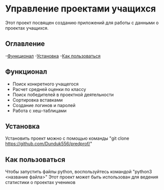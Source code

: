 # Управление проектами учащихся
Этот проект посвящен созданию приложений для работы с данными о проектах учащихся.

## Оглавление
-[Функционал](#функционал)
-[Установка](#установка)
-[Как пользоваться](#как-пользоваться)

## Функционал
- Поиск конкретного учащегося
- Расчет средней оценки по классу
- Поиск победителей в проектной деятельности
- Сортировка вставками
- Создание логинов и паролей
- Работа с хеш-таблицами
## Установка
Установить проект можно с помощью команды
"git clone https://github.com/Dunduk556/predprof/"

## Как пользоваться
Чтобы запустить файлы python, воспользуйтесь командой
"python3 <название файла>"
Этот проект может быть использован для ведения статистики о проектах учеников
